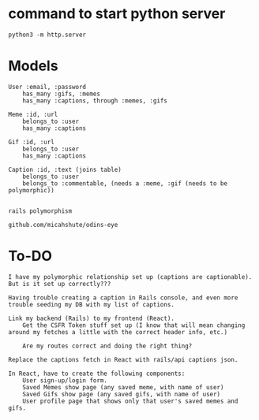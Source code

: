 # command to start python server
    python3 -m http.server

# Models
    User :email, :password
        has_many :gifs, :memes
        has_many :captions, through :memes, :gifs

    Meme :id, :url
        belongs_to :user
        has_many :captions

    Gif :id, :url
        belongs_to :user
        has_many :captions

    Caption :id, :text (joins table)
        belongs_to :user
        belongs_to :commentable, (needs a :meme, :gif (needs to be polymorphic))


    rails polymorphism

    github.com/micahshute/odins-eye

# To-DO
    I have my polymorphic relationship set up (captions are captionable). But is it set up correctly???

    Having trouble creating a caption in Rails console, and even more trouble seeding my DB with my list of captions.

    Link my backend (Rails) to my frontend (React).
        Get the CSFR Token stuff set up (I know that will mean changing around my fetches a little with the correct header info, etc.)

        Are my routes correct and doing the right thing?

    Replace the captions fetch in React with rails/api captions json.

    In React, have to create the following components:
        User sign-up/login form.
        Saved Memes show page (any saved meme, with name of user)
        Saved Gifs show page (any saved gifs, with name of user)
        User profile page that shows only that user's saved memes and gifs.


